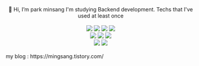  <div align=center>👋 Hi, I’m park minsang
 I'm studying Backend development.
 Techs that I've used at least once
</div> 
<br>
 <div align=center> 
		<img src="https://img.shields.io/badge/Java-ED8B00?style=for-the-badge&logo=java&logoColor=white"/>
		<img src="https://img.shields.io/badge/JavaScript-323330?style=for-the-badge&logo=javascript&logoColor=F7DF1E"/>
		<img src="https://img.shields.io/badge/C-00599C?style=for-the-badge&logo=c&logoColor=white"/>
		<img src="https://img.shields.io/badge/C%2B%2B-00599C?style=for-the-badge&logo=c%2B%2B&logoColor=white"/>
		</div>
		<div align=center> 
		<img src="https://img.shields.io/badge/MySQL-00000F?style=for-the-badge&logo=mysql&logoColor=white"/>
		<img src="https://img.shields.io/badge/Spring-6DB33F?style=for-the-badge&logo=spring&logoColor=white"/>
		<img src="https://img.shields.io/badge/React_Native-20232A?style=for-the-badge&logo=react&logoColor=61DAFB"/>
		</div>
		<div align=center> 
		<img src="https://img.shields.io/badge/Git-F05032?style=for-the-badge&logo=git&logoColor=white"/>
		<img src="https://img.shields.io/badge/Notion-000000?style=for-the-badge&logo=notion&logoColor=white"/>
		</div>
<br>
 my blog : https://mingsang.tistory.com/

<!---
minsang0850/minsang0850 is a ✨ special ✨ repository because its `README.md` (this file) appears on your GitHub profile.
You can click the Preview link to take a look at your changes.
--->
